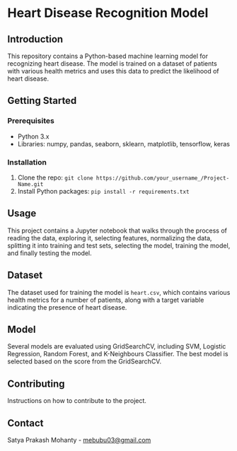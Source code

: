 # Heart Disease Recognition Model

## Introduction
This repository contains a Python-based machine learning model for recognizing heart disease. The model is trained on a dataset of patients with various health metrics and uses this data to predict the likelihood of heart disease.

## Getting Started

### Prerequisites
- Python 3.x
- Libraries: numpy, pandas, seaborn, sklearn, matplotlib, tensorflow, keras

### Installation
1. Clone the repo: `git clone https://github.com/your_username_/Project-Name.git`
2. Install Python packages: `pip install -r requirements.txt`

## Usage
This project contains a Jupyter notebook that walks through the process of reading the data, exploring it, selecting features, normalizing the data, splitting it into training and test sets, selecting the model, training the model, and finally testing the model.

## Dataset
The dataset used for training the model is `heart.csv`, which contains various health metrics for a number of patients, along with a target variable indicating the presence of heart disease.

## Model
Several models are evaluated using GridSearchCV, including SVM, Logistic Regression, Random Forest, and K-Neighbours Classifier. The best model is selected based on the score from the GridSearchCV.

## Contributing
Instructions on how to contribute to the project.


## Contact
Satya Prakash Mohanty - mebubu03@gmail.com
